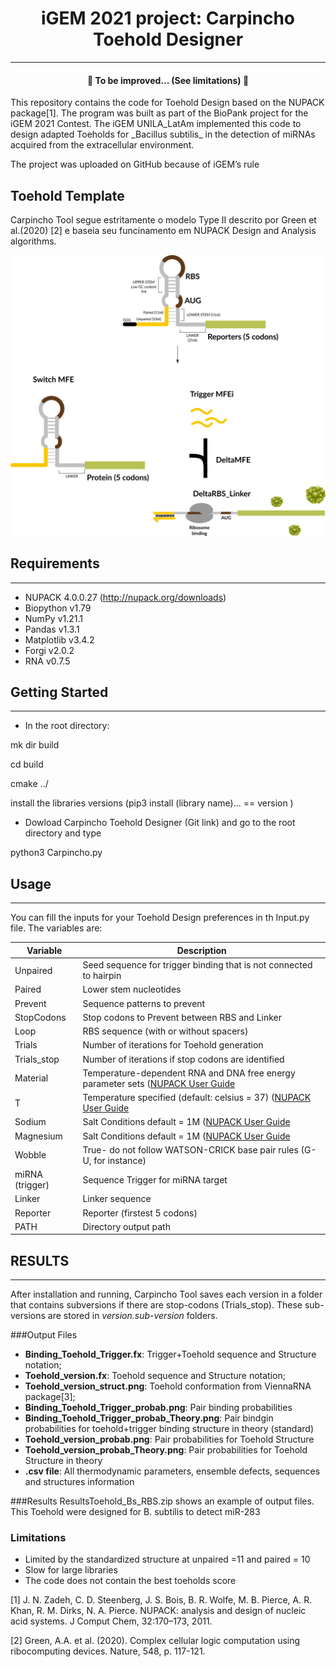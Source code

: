  <h1 align =  "center">iGEM 2021 project: Carpincho Toehold Designer</h1>

---
<h4 align="center"> 
	🚧  To be improved... (See limitations) 🚧
</h4>
This repository contains the code for Toehold Design based on the 
NUPACK package[1]. The program was built as part of the BioPank 
project for the iGEM 2021 Contest. The iGEM UNILA_LatAm 
implemented this code to design adapted Toeholds for 
_Bacillus subtilis_ in the detection of miRNAs acquired from 
the extracellular environment.

The project was uploaded on GitHub because of iGEM’s rule



## Toehold Template

Carpincho Tool segue estritamente o modelo Type II  descrito por 
Green et al.(2020) [2] e baseia seu funcinamento em NUPACK Design and Analysis algorithms.


![toehold_git.png](https://github.com/chagas98/CarpinchoToeholdDesigner/blob/master/toehold_git.png)







## Requirements

---

- NUPACK 4.0.0.27 (http://nupack.org/downloads)
- Biopython v1.79
- NumPy v1.21.1
- Pandas v1.3.1
- Matplotlib v3.4.2
- Forgi v2.0.2
- RNA v0.7.5

## Getting Started

---

- In the root directory:

mk dir build

cd build

cmake ../

install the libraries versions (pip3 install (library name)... == version )


 - Dowload Carpincho Toehold Designer (Git link)
and go to the root directory and type

python3 Carpincho.py

## Usage

---

You can fill the inputs for your Toehold Design preferences in th Input.py file. The variables are:

|    Variable    |    Description    |
| -------------- | ----------------- |
| Unpaired       |  Seed sequence for trigger binding that is not connected to hairpin|
| Paired         |  Lower stem nucleotides
| Prevent        | Sequence patterns to  prevent |
| StopCodons     | Stop codons to Prevent between RBS and Linker |
| Loop           | RBS sequence (with or without spacers) |
| Trials         | Number of iterations for Toehold generation |
| Trials_stop    | Number of iterations if stop codons are identified |
| Material       | Temperature-dependent RNA and DNA free energy parameter sets ([NUPACK User Guide](https://docs.nupack.org/model/)|
| T              | Temperature specified (default: celsius = 37) ([NUPACK User Guide](https://docs.nupack.org/model/)|
| Sodium         | Salt Conditions default = 1M ([NUPACK User Guide](https://docs.nupack.org/model/)|
| Magnesium      | Salt Conditions default = 1M ([NUPACK User Guide](https://docs.nupack.org/model/)|
| Wobble         | True- do not follow WATSON-CRICK base pair rules (G-U, for instance) |
| miRNA (trigger)| Sequence Trigger for miRNA target |
| Linker         | Linker sequence |
| Reporter       | Reporter (firstest 5 codons) |
| PATH           | Directory output path |


## RESULTS

---
After installation and running, Carpincho Tool saves each version in a folder that contains subversions if there are stop-codons (Trials_stop). 
These sub-versions are stored in *version.sub-version* folders.

###Output Files
 - **Binding_Toehold_Trigger.fx**: Trigger+Toehold sequence and Structure notation;
 - **Toehold_version.fx**: Toehold sequence and Structure notation;
 - **Toehold_version_struct.png**: Toehold conformation from ViennaRNA package[3];
 - **Binding_Toehold_Trigger_probab.png**: Pair binding probabilities
 - **Binding_Toehold_Trigger_probab_Theory.png**: Pair bindgin probabilities for toehold+trigger binding structure in theory (standard)
 - **Toehold_version_probab.png**: Pair probabilities for Toehold Structure
 - **Toehold_version_probab_Theory.png**: Pair probabilities for Toehold Structure in theory
 - **.csv file**: All thermodynamic parameters, ensemble defects, sequences and structures information

###Results
ResultsToehold_Bs_RBS.zip shows an example of output files. This Toehold were designed for B. subtilis to detect miR-283


### Limitations
- Limited by the standardized structure at unpaired =11 and paired = 10
- Slow for large libraries
- The code does not contain the best toeholds score



[1] J. N. Zadeh, C. D. Steenberg, J. S. Bois, B. R. Wolfe, M. B. Pierce, A. R. Khan, R. M. Dirks, N. A. Pierce. NUPACK: analysis and design of nucleic acid systems. J Comput Chem, 32:170–173, 2011. 

[2] Green, A.A. et al. (2020). Complex cellular logic computation using ribocomputing devices. Nature, 548, p. 117-121. 

